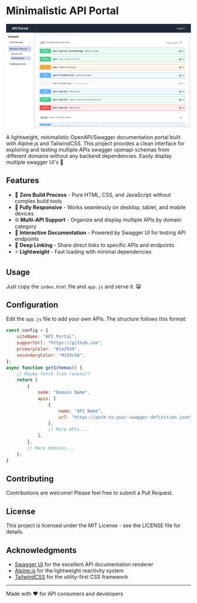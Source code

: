 # Minimalistic API Portal

![API Portal Preview](/preview.png)

A lightweight, minimalistic OpenAPI/Swagger documentation portal built with Alpine.js and TailwindCSS. This project provides a clean interface for exploring and testing multiple APIs swagger openapi schemas from different domains without any backend dependencies. Easily display multiple swagger UI's 🤩

## Features

- 🚀 **Zero Build Process** - Pure HTML, CSS, and JavaScript without complex build tools
- 📱 **Fully Responsive** - Works seamlessly on desktop, tablet, and mobile devices
- 🌐 **Multi-API Support** - Organize and display multiple APIs by domain category
- 🔎 **Interactive Documentation** - Powered by Swagger UI for testing API endpoints
- 🔄 **Deep Linking** - Share direct links to specific APIs and endpoints
- ⚡ **Lightweight** - Fast loading with minimal dependencies

## Usage

Just copy the `index.html` file and `app.js` and serve it. 😸

## Configuration

Edit the `app.js` file to add your own APIs. The structure follows this format:

```javascript
const config = {
    siteName: "API Portal",
    supportUrl: "https://github.com",
    primaryColor: "#1e2939",
    secondaryColor: "#193cb8",
};
async function getSchemas() {
    // Maybe fetch from remote??
    return [
        {
            name: "Domain Name",
            apis: [
                {
                    name: "API Name",
                    url: "https://path-to-your-swagger-definition.json",
                },
                // More APIs...
            ],
        },
        // More domains...
    ];
}
```

## Contributing

Contributions are welcome! Please feel free to submit a Pull Request.

## License

This project is licensed under the MIT License - see the LICENSE file for details.

## Acknowledgments

- [Swagger UI](https://swagger.io/tools/swagger-ui/) for the excellent API documentation renderer
- [Alpine.js](https://alpinejs.dev/) for the lightweight reactivity system
- [TailwindCSS](https://tailwindcss.com/) for the utility-first CSS framework

---

Made with ❤️ for API consumers and developers
